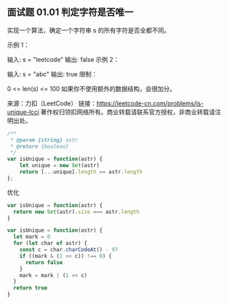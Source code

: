 ## 面试题 01.01 判定字符是否唯一

实现一个算法，确定一个字符串 s 的所有字符是否全都不同。

示例 1：

输入: s = "leetcode"
输出: false 
示例 2：

输入: s = "abc"
输出: true
限制：

0 <= len(s) <= 100
如果你不使用额外的数据结构，会很加分。

来源：力扣（LeetCode）
链接：https://leetcode-cn.com/problems/is-unique-lcci
著作权归领扣网络所有。商业转载请联系官方授权，非商业转载请注明出处。

```js
/**
 * @param {string} astr
 * @return {boolean}
 */
var isUnique = function(astr) {
    let unique = new Set(astr)
    return [...unique].length == astr.length
};
```

优化

```js
var isUnique = function(astr) {
  return new Set(astr).size === astr.length
}
```

```js
var isUnique = function(astr) {
  let mark = 0
  for (let char of astr) {
    const c = char.charCodeAt() - 97
    if ((mark & (1 << c)) !== 0) {
      return false
    }
    mark = mark | (1 << c)
  }
  return true
}
```